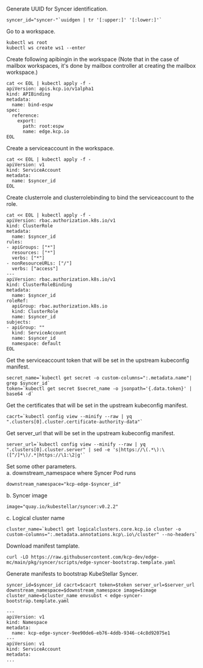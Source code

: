 <!--kubestellar-syncer-1-syncer-gen-plugin-start-->
Generate UUID for Syncer identification.
```shell
syncer_id="syncer-"`uuidgen | tr '[:upper:]' '[:lower:]'`
```

Go to a workspace.
```shell
kubectl ws root
kubectl ws create ws1 --enter
```

Create following apibingin in the workspace (Note that in the case of mailbox workspaces, it's done by mailbox controller at creating the mailbox workspace.)
```shell
cat << EOL | kubectl apply -f -
apiVersion: apis.kcp.io/v1alpha1
kind: APIBinding
metadata:
  name: bind-espw
spec:
  reference:
    export:
      path: root:espw
      name: edge.kcp.io
EOL
```

Create a serviceaccount in the workspace.
```shell
cat << EOL | kubectl apply -f -
apiVersion: v1
kind: ServiceAccount
metadata:
  name: $syncer_id
EOL
```

Create clusterrole and clusterrolebinding to bind the serviceaccount to the role.
```shell
cat << EOL | kubectl apply -f -
apiVersion: rbac.authorization.k8s.io/v1
kind: ClusterRole
metadata:
  name: $syncer_id
rules:
- apiGroups: ["*"]
  resources: ["*"]
  verbs: ["*"]
- nonResourceURLs: ["/"]
  verbs: ["access"]
---
apiVersion: rbac.authorization.k8s.io/v1
kind: ClusterRoleBinding
metadata:
  name: $syncer_id
roleRef:
  apiGroup: rbac.authorization.k8s.io
  kind: ClusterRole
  name: $syncer_id
subjects:
- apiGroup: ""
  kind: ServiceAccount
  name: $syncer_id
  namespace: default
EOL
```

Get the serviceaccount token that will be set in the upstream kubeconfig manifest.
```shell
secret_name=`kubectl get secret -o custom-columns=":.metadata.name"| grep $syncer_id`
token=`kubectl get secret $secret_name -o jsonpath='{.data.token}' | base64 -d`
```

Get the certificates that will be set in the upstream kubeconfig manifest.
```shell
cacrt=`kubectl config view --minify --raw | yq ".clusters[0].cluster.certificate-authority-data"`
```

Get server_url that will be set in the upstream kubeconfig manifest.
```shell
server_url=`kubectl config view --minify --raw | yq ".clusters[0].cluster.server" | sed -e 's|https://\(.*\):\([^/]*\)/.*|https://\1:\2|g'`
```

Set some other parameters.</br>
a. downstream_namespace where Syncer Pod runs
```shell
downstream_namespace="kcp-edge-$syncer_id"
```
b. Syncer image
```shell
image="quay.io/kubestellar/syncer:v0.2.2"
```
c. Logical cluster name
```shell
cluster_name=`kubectl get logicalclusters.core.kcp.io cluster -o custom-columns=":.metadata.annotations.kcp\.io\/cluster" --no-headers`
```

Download manifest tamplate.
```shell
curl -LO https://raw.githubusercontent.com/kcp-dev/edge-mc/main/pkg/syncer/scripts/edge-syncer-bootstrap.template.yaml
```

Generate manifests to bootstrap KubeStellar Syncer.
```shell
syncer_id=$syncer_id cacrt=$cacrt token=$token server_url=$server_url downstream_namespace=$downstream_namespace image=$image cluster_name=$cluster_name envsubst < edge-syncer-bootstrap.template.yaml
```
```
---
apiVersion: v1
kind: Namespace
metadata:
  name: kcp-edge-syncer-9ee90de6-eb76-4ddb-9346-c4c8d92075e1
---
apiVersion: v1
kind: ServiceAccount
metadata:
...
```
<!--kubestellar-syncer-1-syncer-gen-plugin-end-->